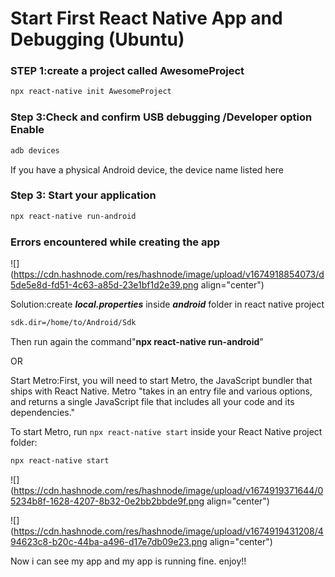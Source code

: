 # Start First React Native App and Debugging (Ubuntu)

### **STEP 1:create a project called** AwesomeProject

```bash
npx react-native init AwesomeProject
```

### **Step 3:Check and confirm USB debugging /Developer option Enable**

```bash
adb devices
```

If you have a physical Android device, the device name listed here

### Step 3: Start your application

```bash
npx react-native run-android
```

### **Errors encountered while creating the app**

![](https://cdn.hashnode.com/res/hashnode/image/upload/v1674918854073/d5de5e8d-fd51-4c63-a85d-23e1bf1d2e39.png align="center")

Solution:create ***local.properties*** inside ***android*** folder in react native project

```bash
sdk.dir=/home/to/Android/Sdk
```

Then run again the command"**npx react-native run-android**"

OR

Start Metro:First, you will need to start Metro, the JavaScript bundler that ships with React Native. Metro "takes in an entry file and various options, and returns a single JavaScript file that includes all your code and its dependencies."

To start Metro, run `npx react-native start` inside your React Native project folder:

```bash
npx react-native start
```

![](https://cdn.hashnode.com/res/hashnode/image/upload/v1674919371644/05234b8f-1628-4207-8b32-0e2bb2bbde9f.png align="center")

![](https://cdn.hashnode.com/res/hashnode/image/upload/v1674919431208/494623c8-b20c-44ba-a496-d17e7db09e23.png align="center")

Now i can see my app and my app is running fine. enjoy!!
